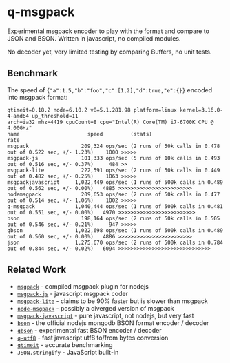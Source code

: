 q-msgpack
=========

Experimental msgpack encoder to play with the format and compare to JSON and BSON.
Written in javascript, no compiled modules.

No decoder yet, very limited testing by comparing Buffers, no unit tests.


Benchmark
---------

The speed of `{"a":1.5,"b":"foo","c":[1,2],"d":true,"e":{}}` encoded into msgpack format:

    qtimeit=0.18.2 node=6.10.2 v8=5.1.281.98 platform=linux kernel=3.16.0-4-amd64 up_threshold=11
    arch=ia32 mhz=4419 cpuCount=8 cpu="Intel(R) Core(TM) i7-6700K CPU @ 4.00GHz"
    name                      speed         (stats)                                                       rate
    msgpack                 209,324 ops/sec (2 runs of 50k calls in 0.478 out of 0.522 sec, +/- 1.23%)    1000 >>>>>
    msgpack-js              101,333 ops/sec (5 runs of 10k calls in 0.493 out of 0.516 sec, +/- 0.37%)     484 >>
    msgpack-lite            222,591 ops/sec (2 runs of 50k calls in 0.449 out of 0.482 sec, +/- 0.25%)    1063 >>>>>
    msgpackjavascript     1,022,449 ops/sec (1 runs of 500k calls in 0.489 out of 0.562 sec, +/- 0.00%)   4885 >>>>>>>>>>>>>>>>>>>>>>>>
    nodemsgpack             209,653 ops/sec (2 runs of 50k calls in 0.477 out of 0.514 sec, +/- 1.06%)    1002 >>>>>
    q-msgpack             1,040,444 ops/sec (1 runs of 500k calls in 0.481 out of 0.551 sec, +/- 0.00%)   4970 >>>>>>>>>>>>>>>>>>>>>>>>>
    bson                    198,164 ops/sec (2 runs of 50k calls in 0.505 out of 0.546 sec, +/- 0.21%)     947 >>>>>
    qbson                 1,022,698 ops/sec (1 runs of 500k calls in 0.489 out of 0.560 sec, +/- 0.00%)   4886 >>>>>>>>>>>>>>>>>>>>>>>>
    json                  1,275,670 ops/sec (2 runs of 500k calls in 0.784 out of 0.844 sec, +/- 0.02%)   6094 >>>>>>>>>>>>>>>>>>>>>>>>>>>>>>


Related Work
------------

- [`msgpack`](https://npmjs.com/package/msgpack) - compiled msgpack plugin for nodejs
- [`msgpack-js`](https://npmjs.com/package/msgpack-js) - javascript msgpack coder
- [`msgpack-lite`](https://npmjs.com/package/msgpack-lite) - claims to be 90% faster but is slower than msgpack
- [`node-msgpack`](https://github.com/pgriess/node-msgpack) - possibly a diverged version of msgpack
- [`msgpack-javascript`](https://github.com/msgpack/msgpack-javascript) - pure javascript, not nodejs, but very fast
- [`bson`](https://npmjs.com/package/bson) - the official nodejs mongodb BSON format encoder / decoder
- [`qbson`](https://github.com/andrasq/node-qbson) - experimental fast BSON encoder / decoder
- [`q-utf8`](https://npmjs.com/package/q-utf8) - fast javascript utf8 to/from bytes conversion
- [`qtimeit`](https://npmjs.com/package/qtimeit) - accurate benchmarking
- `JSON.stringify` - JavaScript built-in
